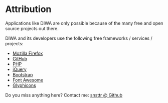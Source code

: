 Attribution
===========

Applications like DIWA are only possible because of the many free and open source projects out there.

DIWA and its developers use the following free frameworks / services / projects:

* [Mozilla Firefox](https://www.mozilla.org)
* [GitHub](https://github.com)
* [PHP](https://secure.php.net)
* [jQuery](https://jquery.org)
* [Bootstrap](https://getbootstrap.com)
* [Font Awesome](http://fontawesome.io)
* [Glyphicons](https://glyphicons.com)

Do you miss anything here? Contact me: [snsttr @ Github](https://github.com/snsttr) 